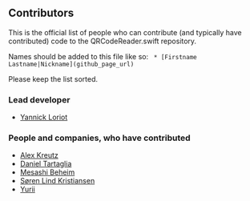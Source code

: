 ## Contributors
This is the official list of people who can contribute (and typically have contributed) code to the QRCodeReader.swift repository.

Names should be added to this file like so:
``` * [Firstname Lastname|Nickname](github_page_url)```

Please keep the list sorted.

### Lead developer

 * [Yannick Loriot](https://github.com/yannickl)

### People and companies, who have contributed

 * [Alex Kreutz](https://github.com/bbsan2k)
 * [Daniel Tartaglia](https://github.com/dtartaglia)
 * [Mesashi Beheim](https://github.com/beheim)
 * [Søren Lind Kristiansen](https://github.com/sorenlind)
 * [Yurii](https://github.com/kaphacius)
